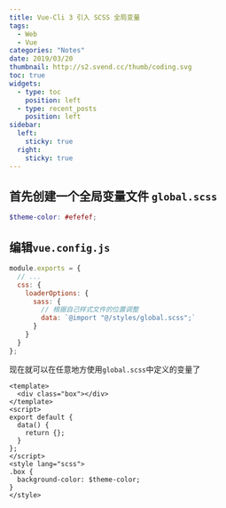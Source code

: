 ```yaml
---
title: Vue-Cli 3 引入 SCSS 全局变量
tags:
  - Web
  - Vue
categories: "Notes"
date: 2019/03/20
thumbnail: http://s2.svend.cc/thumb/coding.svg
toc: true
widgets:
  - type: toc
    position: left
  - type: recent_posts
    position: left
sidebar:
  left:
    sticky: true
  right:
    sticky: true
---
```


## 首先创建一个全局变量文件 `global.scss`

<!-- more -->

```scss
$theme-color: #efefef;
```

## 编辑`vue.config.js`

```js
module.exports = {
  // ...
  css: {
    loaderOptions: {
      sass: {
        // 根据自己样式文件的位置调整
        data: `@import "@/styles/global.scss";`
      }
    }
  }
};
```

现在就可以在任意地方使用`global.scss`中定义的变量了

```vue
<template>
  <div class="box"></div>
</template>
<script>
export default {
  data() {
    return {};
  }
};
</script>
<style lang="scss">
.box {
  background-color: $theme-color;
}
</style>
```
